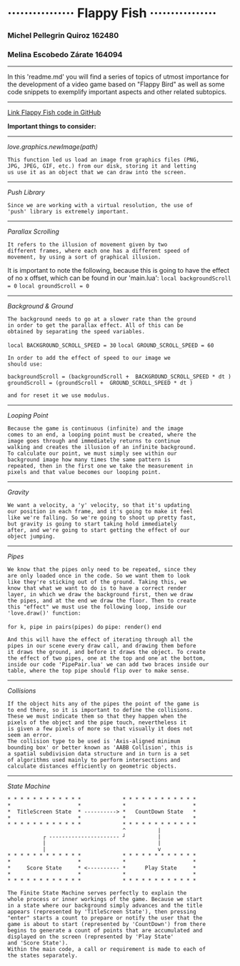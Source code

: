 # ················ Flappy Fish ················ #

### Michel Pellegrin Quiroz 162480 
### Melina Escobedo Zárate 164094 

***
In this 'readme.md' you will find a series of topics of utmost importance 
for the development of a video game based on "Flappy Bird" 
as well as some code snippets to exemplify important aspects and other 
related subtopics. 
***

[Link Flappy Fish code in GitHub](https://github.com/melinaescobedo/FlappyFish.git)

**Important things to consider:**

----------------------------------------------------------------------------------

_love.graphics.newImage(path)_

    This function led us load an image from graphics files (PNG,
    JPG, JPEG, GIF, etc.) from our disk, storing it and letting
    us use it as an object that we can draw into the screen.
    
---------------------------------------------------------------------------------- 

_Push Library_
    
    Since we are working with a virtual resolution, the use of 
    'push' library is extremely important. 
    
----------------------------------------------------------------------------------

_Parallax Scrolling_

    It refers to the illusion of movement given by two 
    different frames, where each one has a different speed of 
    movement, by using a sort of graphical illusion.

It is important to note the following, because this is going to have the 
effect of no x offset, which can be found in our 'main.lua':
    `local backgroundScroll = 0`
    `local groundScroll = 0`
    
----------------------------------------------------------------------------------  

_Background & Ground_

    The background needs to go at a slower rate than the ground 
    in order to get the parallax effect. All of this can be 
    obtained by separating the speed variables.
    
`local BACKGROUND_SCROLL_SPEED = 30`
`local GROUND_SCROLL_SPEED = 60`

    In order to add the effect of speed to our image we 
    should use:

`backgroundScroll = (backgroundScroll + 
    BACKGROUND_SCROLL_SPEED * dt )`
`groundScroll = (groundScroll + 
    GROUND_SCROLL_SPEED * dt )`

    and for reset it we use modulus.
    
----------------------------------------------------------------------------------

_Looping Point_
    
    Because the game is continuous (infinite) and the image 
    comes to an end, a looping point must be created, where the
    image goes through and immediately returns to continue 
    walking and creates the illusion of an infinite background. 
    To calculate our point, we must simply see within our 
    background image how many times the same pattern is 
    repeated, then in the first one we take the measurement in 
    pixels and that value becomes our looping point. 
    
---------------------------------------------------------------------------------- 

_Gravity_

    We want a velocity, a 'y' velocity, so that it's updating 
    our position in each frame, and it's going to make it feel
    like we're falling. So we're going to shoot up pretty fast, 
    but gravity is going to start taking hold immediately 
    after, and we're going to start getting the effect of our 
    object jumping.
 
 --------------------------------------------------------------------------------- 
 
 _Pipes_
 
    We know that the pipes only need to be repeated, since they 
    are only loaded once in the code. So we want them to look 
    like they're sticking out of the ground. Taking this, we
    know that what we want to do is to have a correct render
    layer, in which we draw the background first, then we draw 
    the pipes, and at the end we draw the floor. Then to create 
    this "effect" we must use the following loop, inside our 
    'love.draw()' function:
    
`for k, pipe in pairs(pipes) do`
    `pipe: render()`
`end`

    And this will have the effect of iterating through all the 
    pipes in our scene every draw call, and drawing them before
    it draws the ground, and before it draws the object. To create 
    the effect of two pipes, one at the top and one at the bottom, 
    inside our code 'PipePair.lua' we can add two braces inside our 
    table, where the top pipe should flip over to make sense.
    
----------------------------------------------------------------------------------

_Collisions_

    If the object hits any of the pipes the point of the game is 
    to end there, so it is important to define the collisions. 
    These we must indicate them so that they happen when the 
    pixels of the object and the pipe touch, nevertheless it 
    is given a few pixels of more so that visually it does not 
    seem an error. 
    The collision type to be used is 'Axis-aligned minimum 
    bounding box' or better known as 'AABB Collision', this is
    a spatial subdivision data structure and in turn is a set 
    of algorithms used mainly to perform intersections and
    calculate distances efficiently on geometric objects.    

----------------------------------------------------------------------------------

_State Machine_


    * * * * * * * * * * * *             * * * * * * * * * * * *
    *                     *             *                     *    
    *  TitleScreen State  * ----------> *   CountDown State   *
    *                     *             *                     *
    * * * * * * * * * * * *             * * * * * * * * * * * *
                                        ^          |
               ┌ ---------------------- ┘          |
               |                                   |
               |                                   v
    * * * * * * * * * * * *             * * * * * * * * * * * *
    *                     *             *                     *    
    *     Score State     * <---------- *      Play State     *
    *                     *             *                     *
    * * * * * * * * * * * *             * * * * * * * * * * * *

    The Finite State Machine serves perfectly to explain the 
    whole process or inner workings of the game. Because we start 
    in a state where our background simply advances and the title 
    appears (represented by 'TitleScreen State'), then pressing 
    "enter" starts a count to prepare or notify the user that the
    game is about to start (represented by 'CountDown') from there 
    begins to generate a count of points that are accumulated and
    displayed on the screen (represented by 'Play State' 
    and 'Score State').
    Within the main code, a call or requirement is made to each of 
    the states separately.
 
